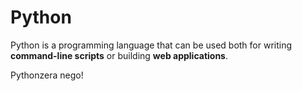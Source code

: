 # Python

Python is a programming language that can be used both for writing **command-line scripts** or building **web applications**.
Pythonzera nego!